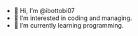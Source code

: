 - 👋 Hi, I’m @ibottobi07
- 👀 I’m interested in coding and managing.
- 🌱 I’m currently learning programming.
